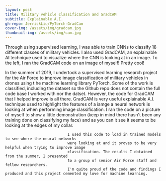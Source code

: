 ```yaml
---
layout: post
title: Military vehicle classification and GradCAM
subtitle: Explainable A.I.
gh-repo: JerrickLiu/PyTorch-GradCam
cover-img: /assets/img/gradcam.jpg
thumbnail-img: /assets/img/cam.jpg
---
```


Through using supervised learning, I was able to train CNNs to classify 18
                                        different classes of military vehicles.
                                        I also used GradCAM, an explainable AI
                                        technique used to visualize where the
                                        CNN is looking at in an image. To the
                                        left, I ran the GradCAM code on an image
                                        of myself! Pretty cool!

In the summer of 2019, I undertook a supervised learning research project for the 
								Air Force to improve image classification of military vehicles in drones using t
								he machine learning library PyTorch. Some of the work is classified, 
								including the dataset so the Github repo does not contain the full code 
								base I worked with nor the datset. However, the code for GradCAM that 
								I helped improve is all there. GradCAM is very useful explainable A.I. 
								technique used to highlight the features of a iamge a neural network 
								is looking at when performing image classification. I ran the code on a 
								picture of myself to show a little demonstration (keep in mind there hasn't 
								been any training done on classifying my face) and as you can it see it 
								seems to be looking at the edges of my collar. 
                                
                                I used this code to load in trained models to see where the neural networks 
								were looking at and it proves to be very helpful when trying to improve image 
								classification. The results I obtained from the summer, I presented 
								to a group of senior Air Force staff and fellow researchers. 
								I'm quite proud of the code and findings I produced and this project cemented my love for machine learning.